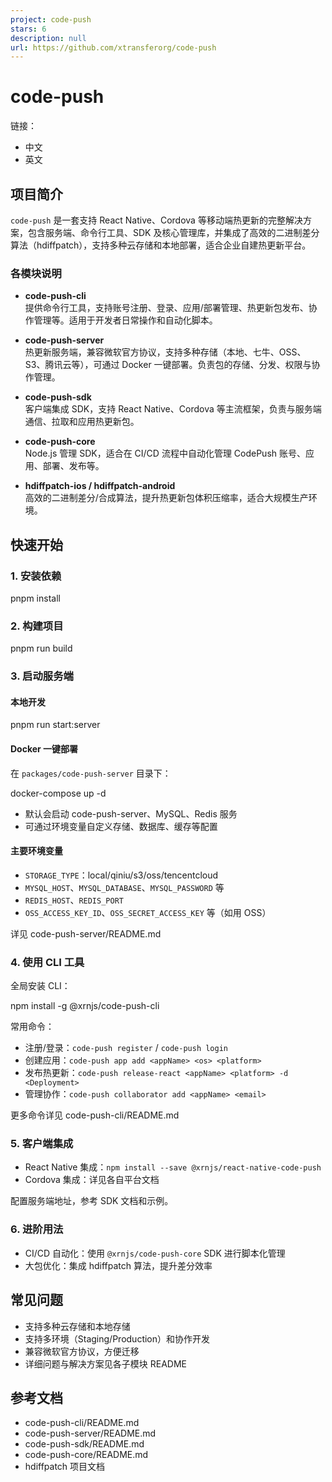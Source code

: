 ```yaml
---
project: code-push
stars: 6
description: null
url: https://github.com/xtransferorg/code-push
---
```


code-push
=========

链接：

-   中文
-   英文

项目简介
----

`code-push` 是一套支持 React Native、Cordova 等移动端热更新的完整解决方案，包含服务端、命令行工具、SDK 及核心管理库，并集成了高效的二进制差分算法（hdiffpatch），支持多种云存储和本地部署，适合企业自建热更新平台。

### 各模块说明

-   **code-push-cli**  
    提供命令行工具，支持账号注册、登录、应用/部署管理、热更新包发布、协作管理等。适用于开发者日常操作和自动化脚本。
    
-   **code-push-server**  
    热更新服务端，兼容微软官方协议，支持多种存储（本地、七牛、OSS、S3、腾讯云等），可通过 Docker 一键部署。负责包的存储、分发、权限与协作管理。
    
-   **code-push-sdk**  
    客户端集成 SDK，支持 React Native、Cordova 等主流框架，负责与服务端通信、拉取和应用热更新包。
    
-   **code-push-core**  
    Node.js 管理 SDK，适合在 CI/CD 流程中自动化管理 CodePush 账号、应用、部署、发布等。
    
-   **hdiffpatch-ios / hdiffpatch-android**  
    高效的二进制差分/合成算法，提升热更新包体积压缩率，适合大规模生产环境。
    

快速开始
----

### 1\. 安装依赖

pnpm install

### 2\. 构建项目

pnpm run build

### 3\. 启动服务端

#### 本地开发

pnpm run start:server

#### Docker 一键部署

在 `packages/code-push-server` 目录下：

docker-compose up -d

-   默认会启动 code-push-server、MySQL、Redis 服务
-   可通过环境变量自定义存储、数据库、缓存等配置

#### 主要环境变量

-   `STORAGE_TYPE`：local/qiniu/s3/oss/tencentcloud
-   `MYSQL_HOST`、`MYSQL_DATABASE`、`MYSQL_PASSWORD` 等
-   `REDIS_HOST`、`REDIS_PORT`
-   `OSS_ACCESS_KEY_ID`、`OSS_SECRET_ACCESS_KEY` 等（如用 OSS）

详见 code-push-server/README.md

### 4\. 使用 CLI 工具

全局安装 CLI：

npm install -g @xrnjs/code-push-cli

常用命令：

-   注册/登录：`code-push register` / `code-push login`
-   创建应用：`code-push app add <appName> <os> <platform>`
-   发布热更新：`code-push release-react <appName> <platform> -d <Deployment>`
-   管理协作：`code-push collaborator add <appName> <email>`

更多命令详见 code-push-cli/README.md

### 5\. 客户端集成

-   React Native 集成：`npm install --save @xrnjs/react-native-code-push`
-   Cordova 集成：详见各自平台文档

配置服务端地址，参考 SDK 文档和示例。

### 6\. 进阶用法

-   CI/CD 自动化：使用 `@xrnjs/code-push-core` SDK 进行脚本化管理
-   大包优化：集成 hdiffpatch 算法，提升差分效率

常见问题
----

-   支持多种云存储和本地存储
-   支持多环境（Staging/Production）和协作开发
-   兼容微软官方协议，方便迁移
-   详细问题与解决方案见各子模块 README

参考文档
----

-   code-push-cli/README.md
-   code-push-server/README.md
-   code-push-sdk/README.md
-   code-push-core/README.md
-   hdiffpatch 项目文档
